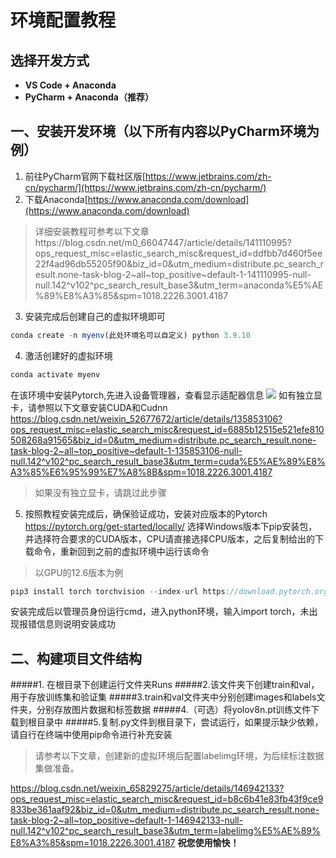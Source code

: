 # 环境配置教程

## 选择开发方式

- **VS Code + Anaconda**
- **PyCharm + Anaconda（推荐）**

## 一、安装开发环境（以下所有内容以PyCharm环境为例）

1. 前往PyCharm官网下载社区版[https://www.jetbrains.com/zh-cn/pycharm/](https://www.jetbrains.com/zh-cn/pycharm/)
2. 下载Anaconda[https://www.anaconda.com/download](https://www.anaconda.com/download)
>详细安装教程可参考以下文章https://blog.csdn.net/m0_66047447/article/details/141110995?ops_request_misc=elastic_search_misc&request_id=ddfbb7d460f5ee22f4ad96db55205f90&biz_id=0&utm_medium=distribute.pc_search_result.none-task-blog-2~all~top_positive~default-1-141110995-null-null.142^v102^pc_search_result_base3&utm_term=anaconda%E5%AE%89%E8%A3%85&spm=1018.2226.3001.4187
3. 安装完成后创建自己的虚拟环境即可
```javascript
conda create -n myenv(此处环境名可以自定义) python 3.9.10
```
4. 激活创建好的虚拟环境
```javascript
conda activate myenv
```
   在该环境中安装Pytorch,先进入设备管理器，查看显示适配器信息
   [![](1)](/Gd1.png)
   如有独立显卡，请参照以下文章安装CUDA和Cudnn
   https://blog.csdn.net/weixin_52677672/article/details/135853106?ops_request_misc=elastic_search_misc&request_id=6885b12515e521efe810508268a91565&biz_id=0&utm_medium=distribute.pc_search_result.none-task-blog-2~all~top_positive~default-1-135853106-null-null.142^v102^pc_search_result_base3&utm_term=cuda%E5%AE%89%E8%A3%85%E6%95%99%E7%A8%8B&spm=1018.2226.3001.4187
> 如果没有独立显卡，请跳过此步骤
5. 按照教程安装完成后，确保验证成功，安装对应版本的Pytorch
   https://pytorch.org/get-started/locally/
   选择Windows版本下pip安装包，并选择符合要求的CUDA版本，CPU请直接选择CPU版本，之后复制给出的下载命令，重新回到之前的虚拟环境中运行该命令
> 以GPU的12.6版本为例

 ```javascript
pip3 install torch torchvision --index-url https://download.pytorch.org/whl/cu126
```
安装完成后以管理员身份运行cmd，进入python环境，输入import torch，未出现报错信息则说明安装成功
## 二、构建项目文件结构
 #####1. 在根目录下创建运行文件夹Runs
 #####2.该文件夹下创建train和val，用于存放训练集和验证集
 #####3.train和val文件夹中分别创建images和labels文件夹，分别存放图片数据和标签数据
 #####4.（可选）将yolov8n.pt训练文件下载到根目录中
 #####5.复制.py文件到根目录下，尝试运行，如果提示缺少依赖，请自行在终端中使用pip命令进行补充安装

 >请参考以下文章，创建新的虚拟环境后配置labelimg环境，为后续标注数据集做准备。
 
   https://blog.csdn.net/weixin_65829275/article/details/146942133?ops_request_misc=elastic_search_misc&request_id=b8c6b41e83fb43f9ce9833be361aaf92&biz_id=0&utm_medium=distribute.pc_search_result.none-task-blog-2~all~top_positive~default-1-146942133-null-null.142^v102^pc_search_result_base3&utm_term=labelimg%E5%AE%89%E8%A3%85&spm=1018.2226.3001.4187
**祝您使用愉快！**
